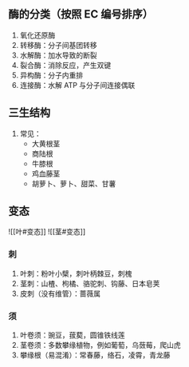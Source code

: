 ## 酶的分类（按照 EC 编号排序）
1. 氧化还原酶
2. 转移酶：分子间基团转移
3. 水解酶：加水导致的断裂
4. 裂合酶：消除反应，产生双键
5. 异构酶：分子内重排
6. 连接酶：水解 ATP 与分子间连接偶联
## 三生结构
1. 常见：
	- 大黄根茎
	- 商陆根
	- 牛膝根
	- 鸡血藤茎
	- 胡萝卜、萝卜、甜菜、甘薯
## 变态
![[叶#变态]] ![[茎#变态]]
### 刺
1. 叶刺：粉叶小檗，刺叶柄棘豆，刺槐
2. 茎刺：山楂、枸橘、骆驼刺、钩藤、日本皂荚
3. 皮刺（没有维管）：蔷薇属
### 须
1. 叶卷须：豌豆，菝葜，圆锥铁线莲
2. 茎卷须：多数攀缘植物，例如葡萄，乌蔹莓，爬山虎
3. 攀缘根（易混淆）：常春藤，络石，凌霄，青龙藤